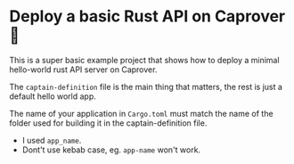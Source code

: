 # Deploy a basic Rust API on Caprover 🚀

This is a super basic example project that shows how to deploy a minimal hello-world rust API server on Caprover.

The `captain-definition` file is the main thing that matters, the rest is just a default hello world app.

The name of your application in `Cargo.toml` must match the name of the folder used for building it in the captain-definition file. 
- I used `app_name`. 
- Dont't use kebab case, eg. `app-name` won't work.
